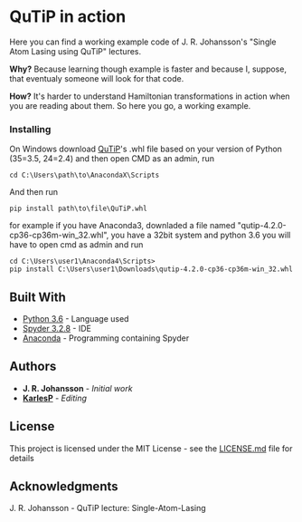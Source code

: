 # QuTiP in action
Here you can find a working example code of J. R. Johansson's "Single Atom Lasing using QuTiP" lectures.

**Why?**
Because learning though example is faster and because I, suppose, that eventualy someone will look for that code.

**How?**
It's harder to understand Hamiltonian transformations in action when you are reading about them. So here you go, a working example.

### Installing

On Windows download [QuTiP](https://www.lfd.uci.edu/~gohlke/pythonlibs/#qutip)'s .whl file based on your version of Python (35=3.5, 24=2.4)
and then open CMD as an admin, run
```
cd C:\Users\path\to\AnacondaX\Scripts
```

And then run

```
pip install path\to\file\QuTiP.whl
```
for example if you have Anaconda3, downladed a file named "qutip-4.2.0-cp36-cp36m-win_32.whl", you have a 32bit system and python 3.6 you will have to open cmd as admin and run
```
cd C:\Users\user1\Anaconda4\Scripts>
pip install C:\Users\user1\Downloads\qutip-4.2.0-cp36-cp36m-win_32.whl

```

## Built With

* [Python 3.6](https://www.python.org) - Language used
* [Spyder 3.2.8](https://pythonhosted.org/spyder/) - IDE 
* [Anaconda](https://anaconda.org/) - Programming containing Spyder

## Authors

* **J. R. Johansson** - *Initial work* 
* **[KarlesP](https://github.com/PurpleBooth)** - *Editing*

## License

This project is licensed under the MIT License - see the [LICENSE.md](LICENSE.md) file for details

## Acknowledgments

J. R. Johansson - QuTiP lecture: Single-Atom-Lasing
